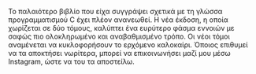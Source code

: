 Το παλαιότερο βιβλίο που είχα συγγράψει σχετικά με τη γλώσσα προγραμματισμού C έχει πλέον ανανεωθεί.
Η νέα έκδοση, η οποία χωρίζεται σε δύο τόμους, καλύπτει ένα ευρύτερο φάσμα εννοιών με σαφώς πιο ολοκληρωμένο και αναβαθμισμένο τρόπο.
Οι νέοι τόμοι αναμένεται να κυκλοφορήσουν το ερχόμενο καλοκαίρι. 
Όποιος επιθυμεί να τα αποκτήσει νωρίτερα, μπορεί να επικοινωνήσει μαζί μου μέσω Instagram, ώστε να του τα αποστείλω.
